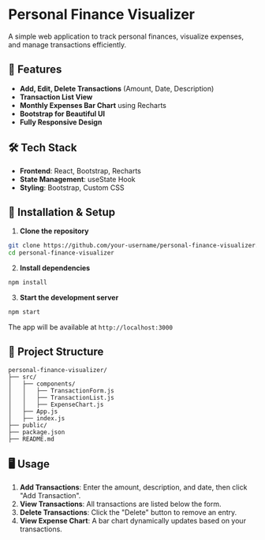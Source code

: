 # Personal Finance Visualizer

A simple web application to track personal finances, visualize expenses, and manage transactions efficiently.

## 🚀 Features

- **Add, Edit, Delete Transactions** (Amount, Date, Description)
- **Transaction List View**
- **Monthly Expenses Bar Chart** using Recharts
- **Bootstrap for Beautiful UI**
- **Fully Responsive Design**

## 🛠 Tech Stack

- **Frontend**: React, Bootstrap, Recharts
- **State Management**: useState Hook
- **Styling**: Bootstrap, Custom CSS

## 📌 Installation & Setup

1. **Clone the repository**

```sh
git clone https://github.com/your-username/personal-finance-visualizer.git
cd personal-finance-visualizer
```

2. **Install dependencies**

```sh
npm install
```

3. **Start the development server**

```sh
npm start
```

The app will be available at `http://localhost:3000`

## 📂 Project Structure

```
personal-finance-visualizer/
├── src/
│   ├── components/
│   │   ├── TransactionForm.js
│   │   ├── TransactionList.js
│   │   ├── ExpenseChart.js
│   ├── App.js
│   ├── index.js
├── public/
├── package.json
├── README.md
```

## 🖥 Usage

1. **Add Transactions**: Enter the amount, description, and date, then click "Add Transaction".
2. **View Transactions**: All transactions are listed below the form.
3. **Delete Transactions**: Click the "Delete" button to remove an entry.
4. **View Expense Chart**: A bar chart dynamically updates based on your transactions.
